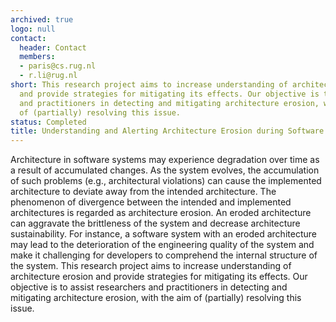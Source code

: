 ```yaml
---
archived: true
logo: null
contact:
  header: Contact
  members:
  - paris@cs.rug.nl
  - r.li@rug.nl
short: This research project aims to increase understanding of architecture erosion
  and provide strategies for mitigating its effects. Our objective is to assist researchers
  and practitioners in detecting and mitigating architecture erosion, with the aim
  of (partially) resolving this issue.
status: Completed
title: Understanding and Alerting Architecture Erosion during Software Development
---
```


Architecture in software systems may experience degradation over time as a result of accumulated changes. As the system evolves, the accumulation of such problems (e.g., architectural violations) can cause the implemented architecture to deviate away from the intended architecture. The phenomenon of divergence between the intended and implemented architectures is regarded as architecture erosion. An eroded architecture can aggravate the brittleness of the system and decrease architecture sustainability. For instance, a software system with an eroded architecture may lead to the deterioration of the engineering quality of the system and make it challenging for developers to comprehend the internal structure of the system. This research project aims to increase understanding of architecture erosion and provide strategies for mitigating its effects. Our objective is to assist researchers and practitioners in detecting and mitigating architecture erosion, with the aim of (partially) resolving this issue.